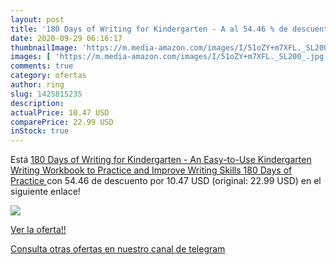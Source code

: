 ```yaml
---
layout: post
title: '180 Days of Writing for Kindergarten - A al 54.46 % de descuento'
date: 2020-09-29 06:16:17
thumbnailImage: 'https://m.media-amazon.com/images/I/51oZY+m7XFL._SL200_.jpg'
images: [ 'https://m.media-amazon.com/images/I/51oZY+m7XFL._SL200_.jpg' ]
comments: true
category: ofertas
author: ring
slug: 1425815235
description:
actualPrice: 10.47 USD
comparePrice: 22.99 USD
inStock: true
---
```


Está [180 Days of Writing for Kindergarten - An Easy-to-Use Kindergarten Writing Workbook to Practice and Improve Writing Skills  180 Days of Practice ](https://www.amazon.com/dp/1425815235/?tag=redken08-20) con 54.46 de descuento por 10.47 USD (original: 22.99 USD) en el siguiente enlace!

[![](https://m.media-amazon.com/images/I/51oZY+m7XFL._SL200_.jpg)](https://www.amazon.com/dp/1425815235/?tag=redken08-20)

[Ver la oferta!!](https://www.amazon.com/dp/1425815235/?tag=redken08-20)

[Consulta otras ofertas en nuestro canal de telegram](https://t.me/s/ofertas25)
